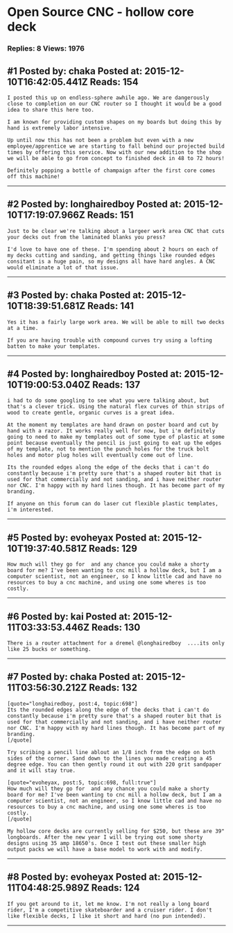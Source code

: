 # Open Source CNC - hollow core deck

### Replies: 8 Views: 1976

## \#1 Posted by: chaka Posted at: 2015-12-10T16:42:05.441Z Reads: 154

```
I posted this up on endless-sphere awhile ago. We are dangerously close to completion on our CNC router so I thought it would be a good idea to share this here too.

I am known for providing custom shapes on my boards but doing this by hand is extremely labor intensive. 

Up until now this has not been a problem but even with a new employee/apprentice we are starting to fall behind our projected build times by offering this service. Now with our new addition to the shop we will be able to go from concept to finished deck in 48 to 72 hours! 

Definitely popping a bottle of champaign after the first core comes off this machine!
```

---
## \#2 Posted by: longhairedboy Posted at: 2015-12-10T17:19:07.966Z Reads: 151

```
Just to be clear we're talking about a largeer work area CNC that cuts your decks out from the laminated blanks you press?

I'd love to have one of these. I'm spending about 2 hours on each of my decks cutting and sanding, and getting things like rounded edges consitant is a huge pain, so my designs all have hard angles. A CNC would eliminate a lot of that issue.
```

---
## \#3 Posted by: chaka Posted at: 2015-12-10T18:39:51.681Z Reads: 141

```
Yes it has a fairly large work area. We will be able to mill two decks at a time.

If you are having trouble with compound curves try using a lofting batten to make your templates.
```

---
## \#4 Posted by: longhairedboy Posted at: 2015-12-10T19:00:53.040Z Reads: 137

```
i had to do some googling to see what you were talking about, but that's a clever trick. Using the natural flex curves of thin strips of wood to create gentle, organic curves is a great idea. 

At the moment my templates are hand drawn on poster board and cut by hand with a razor. It works really well for now, but i'm definitely going to need to make my templates out of some type of plastic at some point because eventually the pencil is just going to eat up the edges of my template, not to mention the punch holes for the truck bolt holes and motor plug holes will eventually come out of line. 

Its the rounded edges along the edge of the decks that i can't do constantly because i'm pretty sure that's a shaped router bit that is used for that commercially and not sanding, and i have neither router nor CNC. I'm happy with my hard lines though. It has become part of my branding. 

If anyone on this forum can do laser cut flexible plastic templates, i'm interested.
```

---
## \#5 Posted by: evoheyax Posted at: 2015-12-10T19:37:40.581Z Reads: 129

```
How much will they go for  and any chance you could make a shorty board for me? I've been wanting to cnc mill a hollow deck, but I am a computer scientist, not an engineer, so I know little cad and have no resources to buy a cnc machine, and using one some wheres is too costly.
```

---
## \#6 Posted by: kai Posted at: 2015-12-11T03:33:53.446Z Reads: 130

```
There is a router attachment for a dremel @longhairedboy  ....its only like 25 bucks or something.
```

---
## \#7 Posted by: chaka Posted at: 2015-12-11T03:56:30.212Z Reads: 132

```
[quote="longhairedboy, post:4, topic:698"]
Its the rounded edges along the edge of the decks that i can't do constantly because i'm pretty sure that's a shaped router bit that is used for that commercially and not sanding, and i have neither router nor CNC. I'm happy with my hard lines though. It has become part of my branding.
[/quote]

Try scribing a pencil line ablout an 1/8 inch from the edge on both sides of the corner. Sand down to the lines you made creating a 45 degree edge. You can then gently round it out with 220 grit sandpaper and it will stay true.

[quote="evoheyax, post:5, topic:698, full:true"]
How much will they go for  and any chance you could make a shorty board for me? I've been wanting to cnc mill a hollow deck, but I am a computer scientist, not an engineer, so I know little cad and have no resources to buy a cnc machine, and using one some wheres is too costly.
[/quote]

My hollow core decks are currently selling for $250, but these are 39" longboards. After the new year I will be trying out some shorty designs using 35 amp 18650's. Once I test out these smaller high output packs we will have a base model to work with and modify.
```

---
## \#8 Posted by: evoheyax Posted at: 2015-12-11T04:48:25.989Z Reads: 124

```
If you get around to it, let me know. I'm not really a long board rider, I'm a competitive skateboarder and a cruiser rider. I don't like flexible decks, I like it short and hard (no pun intended).
```

---
